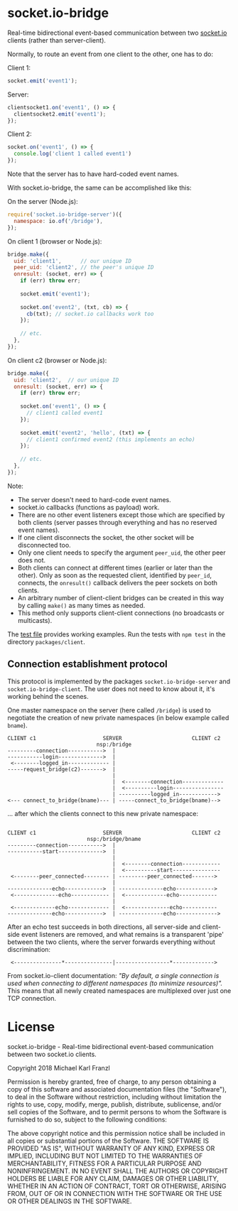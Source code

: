 # socket.io-bridge

Real-time bidirectional event-based communication between two [socket.io](https://github.com/socketio) clients (rather than server-client).

Normally, to route an event from one client to the other, one has to do:

Client 1:

````javascript
socket.emit('event1');
````

Server:

````javascript
clientsocket1.on('event1', () => {
  clientsocket2.emit('event1');
});
````

Client 2:

````javascript
socket.on('event1', () => {
  console.log('client 1 called event1')
});
````

Note that the server has to have hard-coded event names.


With socket.io-bridge, the same can be accomplished like this:


On the server (Node.js):

````javascript
require('socket.io-bridge-server')({
  namespace: io.of('/bridge'),
});

````


On client 1 (browser or Node.js):


````javascript
bridge.make({
  uid: 'client1',      // our unique ID
  peer_uid: 'client2', // the peer's unique ID
  onresult: (socket, err) => {
    if (err) throw err;
    
    socket.emit('event1');
    
    socket.on('event2', (txt, cb) => {
      cb(txt); // socket.io callbacks work too
    });
    
    // etc.
  },
});
````

On client c2 (browser or Node.js):


````javascript
bridge.make({
  uid: 'client2',  // our unique ID
  onresult: (socket, err) => {
    if (err) throw err;
  
    socket.on('event1', () => {
      // client1 called event1
    });
    
    socket.emit('event2', 'hello', (txt) => {
      // client1 confirmed event2 (this implements an echo)
    });
    
    // etc.
  },
});
````

Note:

* The server doesn't need to hard-code event names.
* socket.io callbacks (functions as payload) work.
* There are no other event listeners except those which are specified by both clients (server passes through everything and has no reserved event names).
* If one client disconnects the socket, the other socket will be disconnected too.
* Only one client needs to specify the argument `peer_uid`, the other peer does not.
* Both clients can connect at different times (earlier or later than the other). Only as soon as the requested client, identified by `peer_id`, connects, the `onresult()` callback delivers the peer sockets on both clients.
* An arbitrary number of client-client bridges can be created in this way by calling `make()` as many times as needed.
* This method only supports client-client connections (no broadcasts or multicasts).


The [test file](packages/client/tests/test.js) provides working examples. Run the tests with `npm test` in the directory `packages/client`.


## Connection establishment protocol

This protocol is implemented by the packages `socket.io-bridge-server` and `socket.io-bridge-client`. The user does not need to know about it, it's working behind the scenes.

One master namespace on the server (here called `/bridge`) is used to negotiate the creation of new private namespaces (in below example called `bname`).

````
CLIENT c1                     SERVER                      CLIENT c2
                            nsp:/bridge
---------connection----------->  | 
-----------login-------------->  | 
 <--------logged_in------------- | 
-----request_bridge(c2)------->  |
                                 |
                                 |  <--------connection-------------
                                 |  <----------login----------------
                                 | ----------logged_in------------>
<--- connect_to_bridge(bname)--- | -----connect_to_bridge(bname)-->

````
... after which the clients connect to this new private namespace:

````

CLIENT c1                     SERVER                      CLIENT c2
                         nsp:/bridge/bname
---------connection----------->  | 
-----------start-------------->  |
                                 |
                                 |  <--------connection------------
                                 |  <----------start---------------
 <--------peer_connected-------- | ---------peer_connected------->
                                 |
--------------echo------------>  | --------------echo------------>
 <--------------echo------------ |  <-------------echo------------
                                 |
 <-------------echo------------- |  <--------------echo-----------
--------------echo------------>  | --------------echo------------->
````
After an echo test succeeds in both directions, all server-side and client-side event listeners are removed, and what remains is a transparent 'pipe' between the two clients, where the server forwards everything without discrimination:

````
 <---------------*---------------|-----------------*------------->
````

From socket.io-client documentation: *"By default, a single connection is used when connecting to different namespaces (to minimize resources)".* This means that all newly created namespaces are multiplexed over just one TCP connection.


# License

socket.io-bridge - Real-time bidirectional event-based communication between two socket.io clients.

Copyright 2018 Michael Karl Franzl

Permission is hereby granted, free of charge, to any person obtaining a copy of this software and associated documentation files (the "Software"), to deal in the Software without restriction, including without limitation the rights to use, copy, modify, merge, publish, distribute, sublicense, and/or sell copies of the Software, and to permit persons to whom the Software is furnished to do so, subject to the following conditions:

The above copyright notice and this permission notice shall be included in all copies or substantial portions of the Software.
THE SOFTWARE IS PROVIDED "AS IS", WITHOUT WARRANTY OF ANY KIND, EXPRESS OR IMPLIED, INCLUDING BUT NOT LIMITED TO THE WARRANTIES OF MERCHANTABILITY, FITNESS FOR A PARTICULAR PURPOSE AND NONINFRINGEMENT. IN NO EVENT SHALL THE AUTHORS OR COPYRIGHT HOLDERS BE LIABLE FOR ANY CLAIM, DAMAGES OR OTHER LIABILITY, WHETHER IN AN ACTION OF CONTRACT, TORT OR OTHERWISE, ARISING FROM, OUT OF OR IN CONNECTION WITH THE SOFTWARE OR THE USE OR OTHER DEALINGS IN THE SOFTWARE.